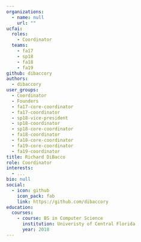```yaml
---
organizations:
  - name: null
    url: ""
ucfai:
  roles:
    - Coordinator
  teams:
    - fa17
    - sp18
    - fa18
    - fa19
github: dibaccory
authors:
  - dibaccory
user_groups:
  - Coordinator
  - Founders
  - fa17-core-coordinator
  - fa17-coordinator
  - sp18-vice-president
  - sp18-coordinator
  - sp18-core-coordinator
  - fa18-coordinator
  - fa18-core-coordinator
  - fa19-core-coordinator
  - fa19-coordinator
title: Richard DiBacco
role: Coordinator
interests:
  - ...
bio: null
social:
  - icon: github
    icon_pack: fab
    link: https://github.com/dibaccory
education:
  courses:
    - course: BS in Computer Science
      institution: Univeristy of Central Florida
      year: 2018
---
```

